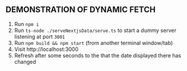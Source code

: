 ## DEMONSTRATION OF DYNAMIC FETCH

1. Run `npm i`
2. Run `ts-node ./serveNextjsData/serve.ts` to start a dummy server listening at port `3001`
3. Run `npm build && npm start` (from another terminal window/tab)
4. Visit http://localhost:3000
5. Refresh after some seconds to the that the date displayed there has changed